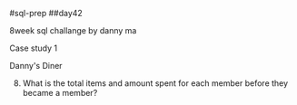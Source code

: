 #sql-prep
##day42

8week sql challange by danny ma

Case study 1

Danny's Diner

8. What is the total items and amount spent for each member before they became a member?